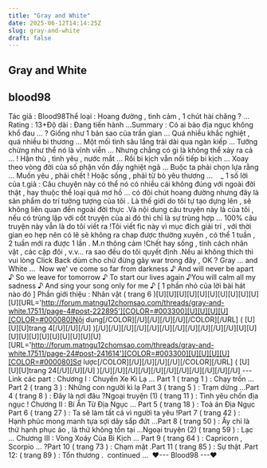 ```yaml
---
title: "Gray and White"
date: 2025-06-12T14:14:25Z
slug: gray-and-white
draft: false
---
```


## Gray and White

## blood98

​Tác giả : Blood98​Thể loại : Hoang đường , tình cảm , 1 chút hài chăng ? ...​Rating : 13+​Độ dài : Đang tiến hành ...​Summary :​ ​Có ai bảo địa ngục không khổ đau ... ?​ ​Giống như 1 bản sao của trần gian ...​ ​Quá nhiều khắc nghiệt , quá nhiều bi thương ...​ ​Một mối tình sâu lắng trải dài qua ngàn kiếp ...​ ​Tưởng chừng như thể nó là vĩnh viễn ...​ ​Nhưng chẳng có gì là không thể xảy ra cả ... !​ ​Hận thù , tình yêu , nước mắt ...​ ​Rồi bi kịch vẫn nối tiếp bi kịch ...​ ​Xoay theo vòng đời của số phận vốn đầy nghiệt ngã ...​ ​Buộc ta phải chọn lựa rằng ...​ ​Muốn yêu , phải chết !​ ​Hoặc sống , phải từ bỏ yêu thương ... ​ ​ ​ ​_ 1 số lời của t.giả :​ ​Câu chuyện này có thể nó có nhiều cái không đúng với ngoài đời thật , hay thuộc thể loại quá mơ hồ … có đôi chút hoang đường nhưng đây là sản phẩm do trí tưởng tượng của tôi . Là thế giới do tôi tự tạo dựng lên , sẽ không liên quan đến ngoài đời thực .​Và nội dung câu truyện này là của tôi , nếu có trùng lặp với cốt truyện của ai đó thì chỉ là sự trùng hợp ... 100% câu truyện này vẫn là do tôi viết ra !​Tôi viết fic này vì mục đích giải trí , với thời gian eo hẹp nên có lẽ sẽ không ra chap được thường xuyên , có thể 1 tuần , 2 tuần mới ra được 1 lần . M.n thông cảm !​Chết hay sống , tính cách nhân vật , các cặp đôi , v.v… ra sao đều do tôi quyết định .​Nếu ai không thích thì vui lòng Click Back dùm cho chứ đừng gây war trong đây , OK ?​ ​Gray … and White …​ ​​ ​Now we' ve come so far from darkness ♪​ ​And will never be apart ♪​ ​So we leave for tomorrow ♪​ ​To start our lives again ♪​ ​You will calm all my sadness ♪​ ​And sing your song only for me ♪​ ​[ 1 phần nhỏ của lời bài hát nào đó ]​ ​Phần giới thiệu :​ ​Nhân vật ( trang 6 )​[U][U][U][U][U][U][U][U][U][U][U][URL='http://forum.matngu12chomsao.com/threads/gray-and-white.17511/page-4#post-222895'][COLOR=#003300][U][U][U][U][COLOR=#000080]Nội dung[/COLOR][/U][/U][/U][/U][/COLOR][/URL] ( [U][U][U]trang 4[/U][/U][/U] )[/U][/U][/U][/U][/U][/U][/U][/U][/U][/U][/U]​[U][U][U][U][U][U][U][U][U][U][U][URL='http://forum.matngu12chomsao.com/threads/gray-and-white.17511/page-24#post-241614'][COLOR=#003300][U][U][U][U][COLOR=#000080]Sơ lược[/COLOR][/U][/U][/U][/U][/COLOR][/URL] ( [U][U][U]trang 24[/U][/U][/U] )[/U][/U][/U][/U][/U][/U][/U][/U][/U][/U][/U]​ ​---​ ​Link các part :​ ​Chương I : Chuyến Xe Kì Lạ ...​ ​Part 1 ( trang 1 ) : Chạy trốn ...​Part 2 ( trang 3 ) : Những con người kì lạ​ Part 3 ( trang 5 ) : Trạm dừng ...​Part 4 ( trang 8 ) : Đây là nơi đâu ?​Ngoại truyện (1) ( trang 11 ) : Tình yêu chốn địa ngục !​ ​Chương II : Bí Ẩn Từ Địa Ngục ...​ ​Part 5 ( trang 18 ) : Toà án Địa Ngục​Part 6 ( trang 27 ) : Ta sẽ làm tất cả vì người ta yêu !​Part 7 ( trang 42 ) : Hạnh phúc mong manh tựa sợi dây sắp đứt ...​Part 8 ( trang 50 ) : Ấy chỉ là thứ hạnh phục ảo , là thứ không tồn tại ...​Ngoại truyện (2) ( trang 59 ) : Lạc ...​ ​Chương III : Vòng Xoáy Của Bi Kịch ...​ ​Part 9 ( trang 64 ) : Capricorn , Scorpio ... ?​Part 10 ( trang 73 ) : Chạm mặt .​Part 11 ( trang 85 ) : Sự thật .​Part 12: ( trang 89 ) : Tổn thương .​ ​ ​continued ...​ ​ ​♥--- Blood98 ---♥​ ​ ​ ​